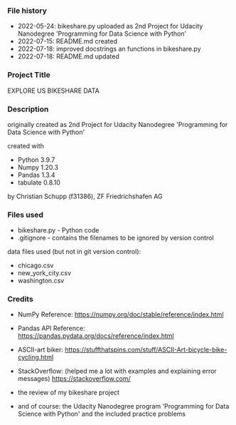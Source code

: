 ### File history
 - 2022-05-24: bikeshare.py uploaded as 2nd Project 
               for Udacity Nanodegree 
               'Programming for Data Science with Python'
 - 2022-07-15: README.md created
 - 2022-07-18: improved docstrings an functions in bikeshare.py 
 - 2022-07-18: README.md updated

### Project Title
 EXPLORE US BIKESHARE DATA

### Description
 originally created as 2nd Project for Udacity Nanodegree 
 'Programming for Data Science with Python'

 created with 
 - Python 3.9.7
 - Numpy 1.20.3
 - Pandas 1.3.4
 - tabulate 0.8.10

 by Christian Schupp (f31386), ZF Friedrichshafen AG

### Files used
 - bikeshare.py - Python code
 - .gitignore   - contains the filenames to be ignored by 
                  version control

 data files used (but not in git version control):
 - chicago.csv
 - new_york_city.csv
 - washington.csv

### Credits
 - NumPy Reference:
   https://numpy.org/doc/stable/reference/index.html

 - Pandas API Reference:
   https://pandas.pydata.org/docs/reference/index.html

 - ASCII-art biker:
   https://stuffthatspins.com/stuff/ASCII-Art-bicycle-bike-cycling.html

 - StackOverflow: 
   (helped me a lot with examples and explaining error messages)
   https://stackoverflow.com/

 - the review of my bikeshare project

 - and of course:
   the Udacity Nanodegree program 'Programming for Data Science with 
   Python' and the included practice problems

